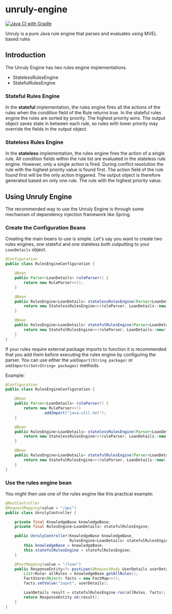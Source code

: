# unruly-engine
[![Java CI with Gradle](https://github.com/brantunger/unruly-engine/actions/workflows/build.yml/badge.svg)](https://github.com/brantunger/unruly-engine/actions/workflows/build.yml)

Unruly is a pure Java rule engine that parses and evaluates using MVEL based rules

## Introduction
The Unruly Engine has two rules engine implementations.
- StatelessRulesEngine
- StatefulRulesEngine

### Stateful Rules Engine
In the **stateful** implementation, the rules engine fires all the actions of the rules when the condition field of the Rule returns true. In the stateful rules engine the rules are sorted by priority. The highest priority wins. The output object saves state in between each rule, so rules with lower priority may override the fields in the output object.

### Stateless Rules Engine
In the **stateless** implementation, the rules engine fires the action of a single rule. All condition fields within the rule list are evaluated in the stateless rule engine. However, only a single action is fired. During conflict resolution the rule with the highest priority value is found first. The action field of the rule found first will be the only action triggered. The output object is therefore generated based on only one rule. The rule with the highest priority value.

## Using Unruly Engine
The recommended way to use the Unruly Engine is through some mechanism of dependency injection framework like Spring.

### Create the Configuration Beans
Creating the main beans to use is simple. Let's say you want to create two rules engines, one stateful and one stateless both outputting to your `LoanDetails` object.

```java
@Configuration
public class RulesEngineConfiguration {

    @Bean
    public Parser<LoanDetails> ruleParser() {
        return new RuleParser<>();
    }

    @Bean
    public RulesEngine<LoanDetails> statelessRulesEngine(Parser<LoanDetails> ruleParser) {
        return new StatelessRulesEngine<>(ruleParser, LoanDetails::new);
    }

    @Bean
    public RulesEngine<LoanDetails> statefulRulesEngine(Parser<LoanDetails> ruleParser) {
        return new StatefulRulesEngine<>(ruleParser, LoanDetails::new);
    }
}
```

If your rules require external package imports to function it is recommended that you add them before executing the rules engine by configuring the parser. You can use either the `addImport(String package)` or `addImports(Set<String> packages)` methods.

Example:

```java
@Configuration
public class RulesEngineConfiguration {

    @Bean
    public Parser<LoanDetails> ruleParser() {
        return new RuleParser<>()
                .addImport("java.util.Set");
    }

    @Bean
    public RulesEngine<LoanDetails> statelessRulesEngine(Parser<LoanDetails> ruleParser) {
        return new StatelessRulesEngine<>(ruleParser, LoanDetails::new);
    }

    @Bean
    public RulesEngine<LoanDetails> statefulRulesEngine(Parser<LoanDetails> ruleParser) {
        return new StatefulRulesEngine<>(ruleParser, LoanDetails::new);
    }
}
```

### Use the rules engine bean
You might then use one of the rules engine like this practical example:

```java
@RestController
@RequestMapping(value = "/api")
public class UnrulyController {

    private final KnowledgeBase knowledgeBase;
    private final RulesEngine<LoanDetails> statefulRulesEngine;

    public UnrulyController(KnowledgeBase knowledgeBase,
                            RulesEngine<LoanDetails> statefulRulesEngine) {
        this.knowledgeBase = knowledgeBase;
        this.statefulRulesEngine = statefulRulesEngine;
    }

    @PostMapping(value = "/loan")
    public ResponseEntity<?> postLoan(@RequestBody UserDetails userDetails) {
        List<Rule> allRules = knowledgeBase.getAllRules();
        FactStore<Object> facts = new FactMap<>();
        facts.setValue("input", userDetails);

        LoanDetails result = statefulRulesEngine.run(allRules, facts);
        return ResponseEntity.ok(result);
    }
}
```

